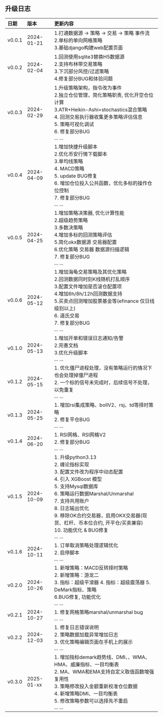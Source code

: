 升级日志 
----------------------

| 日期     | 版本         | 更新内容                                                                                                                                                                                                                                               |
|:-------|:-----------|:---------------------------------------------------------------------------------------------------------------------------------------------------------------------------------------------------------------------------------------------------|
| v0.0.1 | 2024-01-21 | 1.打通数据源 -> 策略 -> 交易 -> 策略 事件流<br/>2.单标的单向网格策略<br/>3.基础django构建web配置页面                                                                                                                                                                              |
| v0.0.2 | 2024-02-04 | 1.回测使用sqlite3替换H5数据源<br/>2.支持布林带交易策略<br/> 3.下沉部分风控/过滤策略<br/>4.修复部分BUG和体验问题<br/>                                                                                                                                                                    |
| v0.0.3 | 2024-02-29 | 1.升级策略架构，指令改为事件<br/> 2.独立仓位管理，简化策略职责, 优化开空仓位计算<br/> 3.ATR+Heikin-Ashi+stochastics混合策略<br/> 4. 回测交易执行器收集更多策略评估信息<br/> 5. 策略可视化调试<br/> 6. 修复部分BUG<br/>... ...                                                                                        |
| v0.0.4 | 2024-04-09 | 1.增加快捷升级脚本<br/> 2.优化币安行情下载脚本<br/> 3.单均线策略<br/> 4. MACD策略<br/> 5. update BUG修复<br/> 6. 增加仓位投入公共函数，优化多标的操作仓位控制<br/> 7. 修复部分BUG<br/>... ...                                                                                                           |
| v0.0.5 | 2024-04-25 | 1.增加策略决策器, 优化计算性能<br/> 2.超级趋势策略<br/> 3.多数决策略<br/> 4.增加多标的回测策略评估<br/> 5.简化okx数据源 交易器配置<br/> 6.优化策略 交易器 数据源扫描逻辑<br/>7. 修复部分BUG<br/>... ...                                                                                                           |
| v0.0.6 | 2024-05-12 | 1.增加海龟交易策略及其优化策略<br/> 2.回测数据同时刻K线随机打乱顺序<br/> 3.配置文件增加是否滚仓配置项<br/> 4.增加6h/8h/12h回测数据支持<br/>5.买卖点回测增加股票基金等(efinance 仅日线级别以上)<br/>6. 道氏交易<br/>7. 修复部分BUG<br/>... ...                                                                                  |
| v0.1.0 | 2024-05-13 | 1.增加开单和错误日志通知/告警<br/> 2.完善文档<br/> 3.优化升级脚本<br/>... ...                                                                                                                                                                                             |
| v0.1.2 | 2024-05-15 | 1. 优化僵尸进程处理，没有策略运行的情况下也会处理掉僵尸进程<br/>2. 一个标的信号未完成时，后续信号不处理， 以免重复<br/>... ...                                                                                                                                                                        |
| v0.1.3 | 2024-05-25 | 1. 增加rsi集成策略、bollV2、rsj、td等择时策略<br/>2. 修复平仓BUG<br/>... ...                                                                                                                                                                                         |
| v0.1.4 | 2024-06-20 | 1. RSI网格、RSI网格V2<br/>2. 修复部分BUG<br/>... ...                                                                                                                                                                                                        |
| v0.1.5 | 2024-10-09 | 1. 升级python3.13<br/> 2. 缠论指标实现 <br/> 3. 配置文件改为程序中动态配置<br/> 4. 引入 XGBoost 模型<br/> 5. 支持Mysql数据库<br/> 6. 策略运行数据Marshal/Unmarshal<br/> 7. 支持共用账户 <br/> 8. 日志输出优化 <br/> 9. 移除OK合约交易器，启用OKX交易器(现货、杠杆、币本位合约, 开平仓/买卖兼容)<br/> 10. 功能优化 & BUG修复<br/>... ... |
| v0.1.6 | 2024-10-11 | 1. 订单取消策略处理逻辑优化<br/> 2. 启停脚本 <br/> ... ...                                                                                                                                                                                                         |
| v0.2.0 | 2024-10-26 | 1. 新增策略：MACD反转择时策略<br/> 2. 新增策略：游龙二<br/> 3. 指标：超级平滑器 4. 指标：超级震荡器 5. DeMark指标、策略<br/> 6.BUG修复, 功能优化 <br/> ... ...                                                                                                                                   |
| v0.2.1 | 2024-10-27 | 1. 修复网格策略marshal/unmarshal bug <br/> ... ...                                                                                                                                                                                                       |
| v0.2.2 | 2024-12-03 | 1. 修复日志错误说明 <br/> 2. 策略数据加载异常增加日志 <br/> 3. 优化策略编辑页面在手机上的展示 <br/> ... ...                                                                                                                                                                           |
| v0.3.0 | 2025-01-xx | 1. 增加指标demark趋势线、DMI、、WMA、HMA、威廉指标、一目均衡表 <br/> 2. MA、WMA和EMA支持自定义取值函数增强复用性 <br/> 3. 策略修改投入金额重新校准仓位数据 <br/> 4. 新增策略DMI、一目均衡表 <br/> 5. 修改策略参数可以选择先不重启 <br/> ... ...                                                                                  |